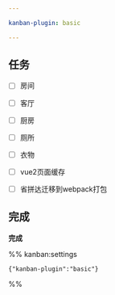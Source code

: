 ```yaml
---

kanban-plugin: basic

---
```


## 任务

- [ ] 房间
- [ ] 客厅
- [ ] 厨房
- [ ] 厕所
- [ ] 衣物
- [ ] vue2页面缓存
- [ ] 省拼达迁移到webpack打包


## 完成

**完成**




%% kanban:settings
```
{"kanban-plugin":"basic"}
```
%%